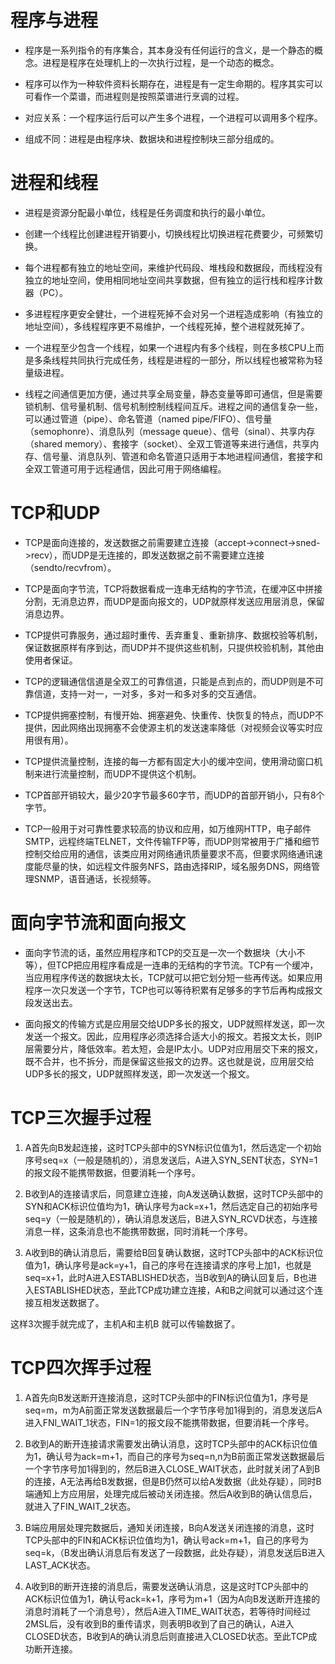 # 程序与进程

- 程序是一系列指令的有序集合，其本身没有任何运行的含义，是一个静态的概念。进程是程序在处理机上的一次执行过程，是一个动态的概念。

- 程序可以作为一种软件资料长期存在，进程是有一定生命期的。程序其实可以可看作一个菜谱，而进程则是按照菜谱进行烹调的过程。

- 对应关系：一个程序运行后可以产生多个进程，一个进程可以调用多个程序。

- 组成不同：进程是由程序块、数据块和进程控制块三部分组成的。


# 进程和线程

- 进程是资源分配最小单位，线程是任务调度和执行的最小单位。

- 创建一个线程比创建进程开销要小，切换线程比切换进程花费要少，可频繁切换。

- 每个进程都有独立的地址空间，来维护代码段、堆栈段和数据段，而线程没有独立的地址空间，使用相同地址空间共享数据，但有独立的运行栈和程序计数器（PC）。

- 多进程程序更安全健壮，一个进程死掉不会对另一个进程造成影响（有独立的地址空间），多线程程序更不易维护，一个线程死掉，整个进程就死掉了。

- 一个进程至少包含一个线程，如果一个进程内有多个线程，则在多核CPU上而是多条线程共同执行完成任务，线程是进程的一部分，所以线程也被常称为轻量级进程。

- 线程之间通信更加方便，通过共享全局变量，静态变量等即可通信，但是需要锁机制、信号量机制、信号机制控制线程间互斥。进程之间的通信复杂一些，可以通过管道（pipe）、命名管道（named pipe/FIFO）、信号量（semophonre）、消息队列（message queue）、信号（sinal）、共享内存（shared memory）、套接字（socket）、全双工管道等来进行通信，共享内存、信号量、消息队列、管道和命名管道只适用于本地进程间通信，套接字和全双工管道可用于远程通信，因此可用于网络编程。


# TCP和UDP

- TCP是面向连接的，发送数据之前需要建立连接（accept->connect->sned->recv），而UDP是无连接的，即发送数据之前不需要建立连接（sendto/recvfrom）。

- TCP是面向字节流，TCP将数据看成一连串无结构的字节流，在缓冲区中拼接分割，无消息边界，而UDP是面向报文的，UDP就原样发送应用层消息，保留消息边界。

- TCP提供可靠服务，通过超时重传、丢弃重复、重新排序、数据校验等机制，保证数据原样有序到达，而UDP并不提供这些机制，只提供校验机制，其他由使用者保证。

- TCP的逻辑通信信道是全双工的可靠信道，只能是点到点的，而UDP则是不可靠信道，支持一对一，一对多，多对一和多对多的交互通信。

- TCP提供拥塞控制，有慢开始、拥塞避免、快重传、快恢复的特点，而UDP不提供，因此网络出现拥塞不会使源主机的发送速率降低（对视频会议等实时应用很有用）。

- TCP提供流量控制，连接的每一方都有固定大小的缓冲空间，使用滑动窗口机制来进行流量控制，而UDP不提供这个机制。

- TCP首部开销较大，最少20字节最多60字节，而UDP的首部开销小，只有8个字节。

- TCP一般用于对可靠性要求较高的协议和应用，如万维网HTTP，电子邮件SMTP，远程终端TELNET，文件传输TFP等，而UDP则常被用于广播和细节控制交给应用的通信，该类应用对网络通讯质量要求不高，但要求网络通讯速度能尽量的快，如远程文件服务NFS，路由选择RIP，域名服务DNS，网络管理SNMP，语音通话，长视频等。


# 面向字节流和面向报文

- 面向字节流的话，虽然应用程序和TCP的交互是一次一个数据块（大小不等），但TCP把应用程序看成是一连串的无结构的字节流。TCP有一个缓冲，当应用程序传送的数据块太长，TCP就可以把它划分短一些再传送。如果应用程序一次只发送一个字节，TCP也可以等待积累有足够多的字节后再构成报文段发送出去。

- 面向报文的传输方式是应用层交给UDP多长的报文，UDP就照样发送，即一次发送一个报文。因此，应用程序必须选择合适大小的报文。若报文太长，则IP层需要分片，降低效率。若太短，会是IP太小。UDP对应用层交下来的报文，既不合并，也不拆分，而是保留这些报文的边界。这也就是说，应用层交给UDP多长的报文，UDP就照样发送，即一次发送一个报文。


# TCP三次握手过程

1. A首先向B发起连接，这时TCP头部中的SYN标识位值为1，然后选定一个初始序号seq=x（一般是随机的），消息发送后，A进入SYN_SENT状态，SYN=1的报文段不能携带数据，但要消耗一个序号。

2. B收到A的连接请求后，同意建立连接，向A发送确认数据，这时TCP头部中的SYN和ACK标识位值均为1，确认序号为ack=x+1，然后选定自己的初始序号seq=y（一般是随机的），确认消息发送后，B进入SYN_RCVD状态，与连接消息一样，这条消息也不能携带数据，同时消耗一个序号。

3. A收到B的确认消息后，需要给B回复确认数据，这时TCP头部中的ACK标识位值为1，确认序号是ack=y+1，自己的序号在连接请求的序号上加1，也就是seq=x+1，此时A进入ESTABLISHED状态，当B收到A的确认回复后，B也进入ESTABLISHED状态，至此TCP成功建立连接，A和B之间就可以通过这个连接互相发送数据了。

这样3次握手就完成了，主机A和主机B 就可以传输数据了。

# TCP四次挥手过程

1. A首先向B发送断开连接消息，这时TCP头部中的FIN标识位值为1，序号是seq=m，m为A前面正常发送数据最后一个字节序号加1得到的，消息发送后A进入FNI_WAIT_1状态，FIN=1的报文段不能携带数据，但要消耗一个序号。

2. B收到A的断开连接请求需要发出确认消息，这时TCP头部中的ACK标识位值为1，确认号为ack=m+1，而自己的序号为seq=n,n为B前面正常发送数据最后一个字节序号加1得到的，然后B进入CLOSE_WAIT状态，此时就关闭了A到B的连接，A无法再给B发数据，但是B仍然可以给A发数据（此处存疑），同时B端通知上方应用层，处理完成后被动关闭连接。然后A收到B的确认信息后，就进入了FIN_WAIT_2状态。

3. B端应用层处理完数据后，通知关闭连接，B向A发送关闭连接的消息，这时TCP头部中的FIN和ACK标识位值均为1，确认号ack=m+1，自己的序号为seq=k，（B发出确认消息后有发送了一段数据，此处存疑），消息发送后B进入LAST_ACK状态。

4. A收到B的断开连接的消息后，需要发送确认消息，这是这时TCP头部中的ACK标识位值为1，确认号ack=k+1，序号为m+1（因为A向B发送断开连接的消息时消耗了一个消息号），然后A进入TIME_WAIT状态，若等待时间经过2MSL后，没有收到B的重传请求，则表明B收到了自己的确认，A进入CLOSED状态，B收到A的确认消息后则直接进入CLOSED状态。至此TCP成功断开连接。